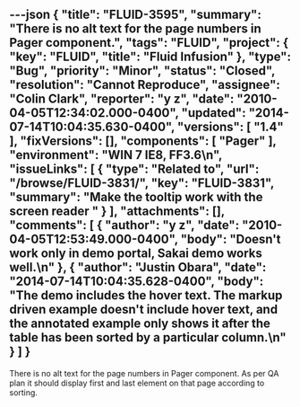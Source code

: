 ---json
{
  "title": "FLUID-3595",
  "summary": "There is no alt text for the page numbers in Pager component.",
  "tags": "FLUID",
  "project": {
    "key": "FLUID",
    "title": "Fluid Infusion"
  },
  "type": "Bug",
  "priority": "Minor",
  "status": "Closed",
  "resolution": "Cannot Reproduce",
  "assignee": "Colin Clark",
  "reporter": "y z",
  "date": "2010-04-05T12:34:02.000-0400",
  "updated": "2014-07-14T10:04:35.630-0400",
  "versions": [
    "1.4"
  ],
  "fixVersions": [],
  "components": [
    "Pager"
  ],
  "environment": "WIN 7 IE8, FF3.6\n",
  "issueLinks": [
    {
      "type": "Related to",
      "url": "/browse/FLUID-3831/",
      "key": "FLUID-3831",
      "summary": "Make the tooltip work with the screen reader "
    }
  ],
  "attachments": [],
  "comments": [
    {
      "author": "y z",
      "date": "2010-04-05T12:53:49.000-0400",
      "body": "Doesn't work only in demo portal, Sakai demo works well.\n"
    },
    {
      "author": "Justin Obara",
      "date": "2014-07-14T10:04:35.628-0400",
      "body": "The demo includes the hover text. The markup driven example doesn't include hover text, and the annotated example only shows it after the table has been sorted by a particular column.\n"
    }
  ]
}
---
There is no alt text for the page numbers in Pager component. As per QA plan it should display first and last element on that page according to sorting.

        